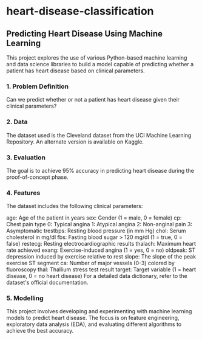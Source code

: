 # heart-disease-classification

## Predicting Heart Disease Using Machine Learning
This project explores the use of various Python-based machine learning and data science libraries to build a model capable of predicting whether a patient has heart disease based on clinical parameters.

### 1. Problem Definition
Can we predict whether or not a patient has heart disease given their clinical parameters?

### 2. Data
The dataset used is the Cleveland dataset from the UCI Machine Learning Repository.
An alternate version is available on Kaggle.

### 3. Evaluation
The goal is to achieve 95% accuracy in predicting heart disease during the proof-of-concept phase.

### 4. Features
The dataset includes the following clinical parameters:

age: Age of the patient in years
sex: Gender (1 = male, 0 = female)
cp: Chest pain type
0: Typical angina
1: Atypical angina
2: Non-anginal pain
3: Asymptomatic
trestbps: Resting blood pressure (in mm Hg)
chol: Serum cholesterol in mg/dl
fbs: Fasting blood sugar > 120 mg/dl (1 = true, 0 = false)
restecg: Resting electrocardiographic results
thalach: Maximum heart rate achieved
exang: Exercise-induced angina (1 = yes, 0 = no)
oldpeak: ST depression induced by exercise relative to rest
slope: The slope of the peak exercise ST segment
ca: Number of major vessels (0-3) colored by fluoroscopy
thal: Thallium stress test result
target: Target variable (1 = heart disease, 0 = no heart disease)
For a detailed data dictionary, refer to the dataset's official documentation.

### 5. Modelling
This project involves developing and experimenting with machine learning models to predict heart disease. The focus is on feature engineering, exploratory data analysis (EDA), and evaluating different algorithms to achieve the best accuracy.
